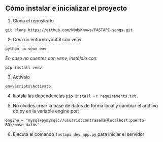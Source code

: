 ## Cómo instalar e inicializar el proyecto

1. Clona el repositorio

```
git clone https://github.com/NbdyKnows/FASTAPI-songs.git
```

2. Crea un entorno virutal con venv

```
python -m venv env
```
_En caso no cuentes con venv, instálalo con:_

```
pip install venv
```

3. Actívalo

```
env\Scripts\Activate
```

4. Instala las dependencias `pip install -r requirements.txt.`

5. No olvides crear la base de datos de forma local y cambiar el archivo db.py en la variable engine por:
   
```
engine = "mysql+pymysql://usuario:contraseña@localhost:puerto-BD)/base_datos"
```

6. Ejecuta el comando `fastapi dev app.py` para iniciar el servidor 
